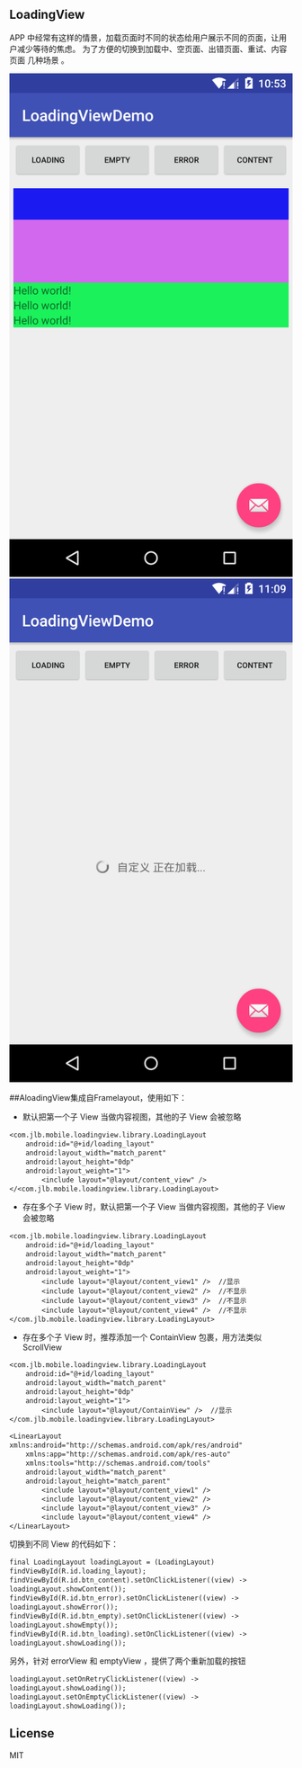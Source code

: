 ## LoadingView

APP 中经常有这样的情景，加载页面时不同的状态给用户展示不同的页面，让用户减少等待的焦虑。
为了方便的切换到加载中、空页面、出错页面、重试、内容页面 几种场景 。

![效果图](/screenshots/device-2015-12-26-115331.png)
![效果图](/screenshots/device-2015-12-26-120941.png)

##AloadingView集成自Framelayout，使用如下：


* 默认把第一个子 View 当做内容视图，其他的子 View 会被忽略

```
<com.jlb.mobile.loadingview.library.LoadingLayout
    android:id="@+id/loading_layout"
    android:layout_width="match_parent"
    android:layout_height="0dp"
    android:layout_weight="1">
        <include layout="@layout/content_view" />
</<com.jlb.mobile.loadingview.library.LoadingLayout>
```

* 存在多个子 View 时，默认把第一个子 View 当做内容视图，其他的子 View 会被忽略

```
<com.jlb.mobile.loadingview.library.LoadingLayout
    android:id="@+id/loading_layout"
    android:layout_width="match_parent"
    android:layout_height="0dp"
    android:layout_weight="1">
        <include layout="@layout/content_view1" />  //显示
        <include layout="@layout/content_view2" />  //不显示
        <include layout="@layout/content_view3" />  //不显示
        <include layout="@layout/content_view4" />  //不显示
</com.jlb.mobile.loadingview.library.LoadingLayout>
```

* 存在多个子 View 时，推荐添加一个 ContainView 包裹，用方法类似ScrollView

```
<com.jlb.mobile.loadingview.library.LoadingLayout
    android:id="@+id/loading_layout"
    android:layout_width="match_parent"
    android:layout_height="0dp"
    android:layout_weight="1">
        <include layout="@layout/ContainView" />  //显示
</com.jlb.mobile.loadingview.library.LoadingLayout>
```



```
<LinearLayout xmlns:android="http://schemas.android.com/apk/res/android"
    xmlns:app="http://schemas.android.com/apk/res-auto"
    xmlns:tools="http://schemas.android.com/tools"
    android:layout_width="match_parent"
    android:layout_height="match_parent"
        <include layout="@layout/content_view1" /> 
        <include layout="@layout/content_view2" />
        <include layout="@layout/content_view3" />
        <include layout="@layout/content_view4" />
</LinearLayout>
```

切换到不同 View 的代码如下：

```
final LoadingLayout loadingLayout = (LoadingLayout) findViewById(R.id.loading_layout);
findViewById(R.id.btn_content).setOnClickListener((view) -> loadingLayout.showContent());
findViewById(R.id.btn_error).setOnClickListener((view) -> loadingLayout.showError());
findViewById(R.id.btn_empty).setOnClickListener((view) -> loadingLayout.showEmpty());
findViewById(R.id.btn_loading).setOnClickListener((view) -> loadingLayout.showLoading());
```

另外，针对 errorView 和 emptyView ，提供了两个重新加载的按钮

```
loadingLayout.setOnRetryClickListener((view) -> loadingLayout.showLoading());
loadingLayout.setOnEmptyClickListener((view) -> loadingLayout.showLoading());
```


## License

MIT
